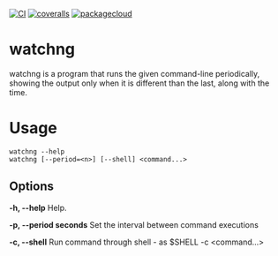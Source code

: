 [![CI](https://github.com/lpenz/watchng/actions/workflows/ci.yml/badge.svg)](https://github.com/lpenz/watchng/actions/workflows/ci.yml)
[![coveralls](https://coveralls.io/repos/github/lpenz/watchng/badge.svg?branch=main)](https://coveralls.io/github/lpenz/watchng?branch=main)
[![packagecloud](https://img.shields.io/badge/deb-packagecloud.io-844fec.svg)](https://packagecloud.io/app/lpenz/debian/search?q=watchng)


# watchng

watchng is a program that runs the given command-line periodically, showing the
output only when it is different than the last, along with the time.


# Usage

~~~[.sh]
watchng --help
watchng [--period=<n>] [--shell] <command...>
~~~


## Options

**-h, --help** Help.

**-p, --period seconds** Set the interval between command executions

**-c, --shell** Run command through shell - as $SHELL -c <command...>

